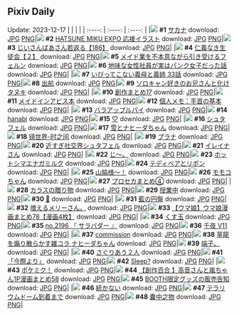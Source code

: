 ## Pixiv Daily
Update: 2023-12-17
|      |      |      |
| :----: | :----: | :----: |
|![](https://pixiv.microyu.workers.dev/c/240x480/img-master/img/2023/12/15/07/30/01/114237098_p0_master1200.jpg) **#1** [サカナ](https://www.pixiv.net/artworks/114237098) download: [JPG](https://pixiv.microyu.workers.dev/img-original/img/2023/12/15/07/30/01/114237098_p0.jpg) [PNG](https://pixiv.microyu.workers.dev/img-original/img/2023/12/15/07/30/01/114237098_p0.png)|![](https://pixiv.microyu.workers.dev/c/240x480/img-master/img/2023/12/15/19/02/13/114247823_p0_master1200.jpg) **#2** [HATSUNE MIKU EXPO 応援イラスト](https://www.pixiv.net/artworks/114247823) download: [JPG](https://pixiv.microyu.workers.dev/img-original/img/2023/12/15/19/02/13/114247823_p0.jpg) [PNG](https://pixiv.microyu.workers.dev/img-original/img/2023/12/15/19/02/13/114247823_p0.png)|![](https://pixiv.microyu.workers.dev/c/240x480/img-master/img/2023/12/16/10/55/24/114267834_p0_master1200.jpg) **#3** [じいさんばあさん若返る【186】](https://www.pixiv.net/artworks/114267834) download: [JPG](https://pixiv.microyu.workers.dev/img-original/img/2023/12/16/10/55/24/114267834_p0.jpg) [PNG](https://pixiv.microyu.workers.dev/img-original/img/2023/12/16/10/55/24/114267834_p0.png)|
|![](https://pixiv.microyu.workers.dev/c/240x480/img-master/img/2023/12/15/16/41/09/114244414_p0_master1200.jpg) **#4** [仁義なき生徒会【２】](https://www.pixiv.net/artworks/114244414) download: [JPG](https://pixiv.microyu.workers.dev/img-original/img/2023/12/15/16/41/09/114244414_p0.jpg) [PNG](https://pixiv.microyu.workers.dev/img-original/img/2023/12/15/16/41/09/114244414_p0.png)|![](https://pixiv.microyu.workers.dev/c/240x480/img-master/img/2023/12/16/00/00/36/114257104_p0_master1200.jpg) **#5** [メイド業を不本意ながら引き受けるフェルン](https://www.pixiv.net/artworks/114257104) download: [JPG](https://pixiv.microyu.workers.dev/img-original/img/2023/12/16/00/00/36/114257104_p0.jpg) [PNG](https://pixiv.microyu.workers.dev/img-original/img/2023/12/16/00/00/36/114257104_p0.png)|![](https://pixiv.microyu.workers.dev/c/240x480/img-master/img/2023/12/16/12/01/29/114269112_p0_master1200.jpg) **#6** [地味な女性社員が実はパンク女子だった話](https://www.pixiv.net/artworks/114269112) download: [JPG](https://pixiv.microyu.workers.dev/img-original/img/2023/12/16/12/01/29/114269112_p0.jpg) [PNG](https://pixiv.microyu.workers.dev/img-original/img/2023/12/16/12/01/29/114269112_p0.png)|
|![](https://pixiv.microyu.workers.dev/c/240x480/img-master/img/2023/12/16/00/53/04/114259184_p0_master1200.jpg) **#7** [いびってこない義母と義姉  33話](https://www.pixiv.net/artworks/114259184) download: [JPG](https://pixiv.microyu.workers.dev/img-original/img/2023/12/16/00/53/04/114259184_p0.jpg) [PNG](https://pixiv.microyu.workers.dev/img-original/img/2023/12/16/00/53/04/114259184_p0.png)|![](https://pixiv.microyu.workers.dev/c/240x480/img-master/img/2023/12/15/00/00/12/114230376_p0_master1200.jpg) **#8** [出航](https://www.pixiv.net/artworks/114230376) download: [JPG](https://pixiv.microyu.workers.dev/img-original/img/2023/12/15/00/00/12/114230376_p0.jpg) [PNG](https://pixiv.microyu.workers.dev/img-original/img/2023/12/15/00/00/12/114230376_p0.png)|![](https://pixiv.microyu.workers.dev/c/240x480/img-master/img/2023/12/16/00/03/31/114257428_p0_master1200.jpg) **#9** [ソロキャン好きのお兄さんと化けタヌキ](https://www.pixiv.net/artworks/114257428) download: [JPG](https://pixiv.microyu.workers.dev/img-original/img/2023/12/16/00/03/31/114257428_p0.jpg) [PNG](https://pixiv.microyu.workers.dev/img-original/img/2023/12/16/00/03/31/114257428_p0.png)|
|![](https://pixiv.microyu.workers.dev/c/240x480/img-master/img/2023/12/15/00/01/57/114230609_p0_master1200.jpg) **#10** [創作まとめ17](https://www.pixiv.net/artworks/114230609) download: [JPG](https://pixiv.microyu.workers.dev/img-original/img/2023/12/15/00/01/57/114230609_p0.jpg) [PNG](https://pixiv.microyu.workers.dev/img-original/img/2023/12/15/00/01/57/114230609_p0.png)|![](https://pixiv.microyu.workers.dev/c/240x480/img-master/img/2023/12/16/00/00/41/114257119_p0_master1200.jpg) **#11** [メイドインアビス本](https://www.pixiv.net/artworks/114257119) download: [JPG](https://pixiv.microyu.workers.dev/img-original/img/2023/12/16/00/00/41/114257119_p0.jpg) [PNG](https://pixiv.microyu.workers.dev/img-original/img/2023/12/16/00/00/41/114257119_p0.png)|![](https://pixiv.microyu.workers.dev/c/240x480/img-master/img/2023/12/16/07/00/01/114264377_p0_master1200.jpg) **#12** [個人メモ：手首の基本](https://www.pixiv.net/artworks/114264377) download: [JPG](https://pixiv.microyu.workers.dev/img-original/img/2023/12/16/07/00/01/114264377_p0.jpg) [PNG](https://pixiv.microyu.workers.dev/img-original/img/2023/12/16/07/00/01/114264377_p0.png)|
|![](https://pixiv.microyu.workers.dev/c/240x480/img-master/img/2023/12/15/20/30/01/114250171_p0_master1200.jpg) **#13** [バラアップルパイ](https://www.pixiv.net/artworks/114250171) download: [JPG](https://pixiv.microyu.workers.dev/img-original/img/2023/12/15/20/30/01/114250171_p0.jpg) [PNG](https://pixiv.microyu.workers.dev/img-original/img/2023/12/15/20/30/01/114250171_p0.png)|![](https://pixiv.microyu.workers.dev/c/240x480/img-master/img/2023/12/16/02/10/38/114260955_p0_master1200.jpg) **#14** [hanabi](https://www.pixiv.net/artworks/114260955) download: [JPG](https://pixiv.microyu.workers.dev/img-original/img/2023/12/16/02/10/38/114260955_p0.jpg) [PNG](https://pixiv.microyu.workers.dev/img-original/img/2023/12/16/02/10/38/114260955_p0.png)|![](https://pixiv.microyu.workers.dev/c/240x480/img-master/img/2023/12/15/00/00/25/114230411_p0_master1200.jpg) **#15** [♡](https://www.pixiv.net/artworks/114230411) download: [JPG](https://pixiv.microyu.workers.dev/img-original/img/2023/12/15/00/00/25/114230411_p0.jpg) [PNG](https://pixiv.microyu.workers.dev/img-original/img/2023/12/15/00/00/25/114230411_p0.png)|
|![](https://pixiv.microyu.workers.dev/c/240x480/img-master/img/2023/12/16/01/32/40/114260158_p0_master1200.jpg) **#16** [シュタフェル](https://www.pixiv.net/artworks/114260158) download: [JPG](https://pixiv.microyu.workers.dev/img-original/img/2023/12/16/01/32/40/114260158_p0.jpg) [PNG](https://pixiv.microyu.workers.dev/img-original/img/2023/12/16/01/32/40/114260158_p0.png)|![](https://pixiv.microyu.workers.dev/c/240x480/img-master/img/2023/12/15/19/51/44/114248997_p0_master1200.jpg) **#17** [雪とナヒーダちゃん](https://www.pixiv.net/artworks/114248997) download: [JPG](https://pixiv.microyu.workers.dev/img-original/img/2023/12/15/19/51/44/114248997_p0.jpg) [PNG](https://pixiv.microyu.workers.dev/img-original/img/2023/12/15/19/51/44/114248997_p0.png)|![](https://pixiv.microyu.workers.dev/c/240x480/img-master/img/2023/12/15/00/00/04/114230347_p0_master1200.jpg) **#18** [镜世界-时之间](https://www.pixiv.net/artworks/114230347) download: [JPG](https://pixiv.microyu.workers.dev/img-original/img/2023/12/15/00/00/04/114230347_p0.jpg) [PNG](https://pixiv.microyu.workers.dev/img-original/img/2023/12/15/00/00/04/114230347_p0.png)|
|![](https://pixiv.microyu.workers.dev/c/240x480/img-master/img/2023/12/16/00/14/09/114257928_p0_master1200.jpg) **#19** [プラナ](https://www.pixiv.net/artworks/114257928) download: [JPG](https://pixiv.microyu.workers.dev/img-original/img/2023/12/16/00/14/09/114257928_p0.jpg) [PNG](https://pixiv.microyu.workers.dev/img-original/img/2023/12/16/00/14/09/114257928_p0.png)|![](https://pixiv.microyu.workers.dev/c/240x480/img-master/img/2023/12/15/23/50/31/114256668_p0_master1200.jpg) **#20** [近すぎ社交界シュタフェル](https://www.pixiv.net/artworks/114256668) download: [JPG](https://pixiv.microyu.workers.dev/img-original/img/2023/12/15/23/50/31/114256668_p0.jpg) [PNG](https://pixiv.microyu.workers.dev/img-original/img/2023/12/15/23/50/31/114256668_p0.png)|![](https://pixiv.microyu.workers.dev/c/240x480/img-master/img/2023/12/15/00/00/46/114230475_p0_master1200.jpg) **#21** [イレイナさん](https://www.pixiv.net/artworks/114230475) download: [JPG](https://pixiv.microyu.workers.dev/img-original/img/2023/12/15/00/00/46/114230475_p0.jpg) [PNG](https://pixiv.microyu.workers.dev/img-original/img/2023/12/15/00/00/46/114230475_p0.png)|
|![](https://pixiv.microyu.workers.dev/c/240x480/img-master/img/2023/12/15/00/00/44/114230463_p0_master1200.jpg) **#22** [じ～。](https://www.pixiv.net/artworks/114230463) download: [JPG](https://pixiv.microyu.workers.dev/img-original/img/2023/12/15/00/00/44/114230463_p0.jpg) [PNG](https://pixiv.microyu.workers.dev/img-original/img/2023/12/15/00/00/44/114230463_p0.png)|![](https://pixiv.microyu.workers.dev/c/240x480/img-master/img/2023/12/16/23/37/21/114286833_p0_master1200.jpg) **#23** [ホットシマエナガミルク](https://www.pixiv.net/artworks/114286833) download: [JPG](https://pixiv.microyu.workers.dev/img-original/img/2023/12/16/23/37/21/114286833_p0.jpg) [PNG](https://pixiv.microyu.workers.dev/img-original/img/2023/12/16/23/37/21/114286833_p0.png)|![](https://pixiv.microyu.workers.dev/c/240x480/img-master/img/2023/12/15/19/00/11/114247696_p0_master1200.jpg) **#24** [テディベアとリボン](https://www.pixiv.net/artworks/114247696) download: [JPG](https://pixiv.microyu.workers.dev/img-original/img/2023/12/15/19/00/11/114247696_p0.jpg) [PNG](https://pixiv.microyu.workers.dev/img-original/img/2023/12/15/19/00/11/114247696_p0.png)|
|![](https://pixiv.microyu.workers.dev/c/240x480/img-master/img/2023/12/16/19/22/09/114278732_p0_master1200.jpg) **#25** [山脇様〜！](https://www.pixiv.net/artworks/114278732) download: [JPG](https://pixiv.microyu.workers.dev/img-original/img/2023/12/16/19/22/09/114278732_p0.jpg) [PNG](https://pixiv.microyu.workers.dev/img-original/img/2023/12/16/19/22/09/114278732_p0.png)|![](https://pixiv.microyu.workers.dev/c/240x480/img-master/img/2023/12/16/00/01/06/114257181_p0_master1200.jpg) **#26** [モモコちゃん](https://www.pixiv.net/artworks/114257181) download: [JPG](https://pixiv.microyu.workers.dev/img-original/img/2023/12/16/00/01/06/114257181_p0.jpg) [PNG](https://pixiv.microyu.workers.dev/img-original/img/2023/12/16/00/01/06/114257181_p0.png)|![](https://pixiv.microyu.workers.dev/c/240x480/img-master/img/2023/12/15/14/24/55/114242391_p0_master1200.jpg) **#27** [プロセカまとめ④](https://www.pixiv.net/artworks/114242391) download: [JPG](https://pixiv.microyu.workers.dev/img-original/img/2023/12/15/14/24/55/114242391_p0.jpg) [PNG](https://pixiv.microyu.workers.dev/img-original/img/2023/12/15/14/24/55/114242391_p0.png)|
|![](https://pixiv.microyu.workers.dev/c/240x480/img-master/img/2023/12/16/00/01/23/114257217_p0_master1200.jpg) **#28** [カラスの贈り物](https://www.pixiv.net/artworks/114257217) download: [JPG](https://pixiv.microyu.workers.dev/img-original/img/2023/12/16/00/01/23/114257217_p0.jpg) [PNG](https://pixiv.microyu.workers.dev/img-original/img/2023/12/16/00/01/23/114257217_p0.png)|![](https://pixiv.microyu.workers.dev/c/240x480/img-master/img/2023/12/15/00/00/16/114230383_p0_master1200.jpg) **#29** [授業中](https://www.pixiv.net/artworks/114230383) download: [JPG](https://pixiv.microyu.workers.dev/img-original/img/2023/12/15/00/00/16/114230383_p0.jpg) [PNG](https://pixiv.microyu.workers.dev/img-original/img/2023/12/15/00/00/16/114230383_p0.png)|![](https://pixiv.microyu.workers.dev/c/240x480/img-master/img/2023/12/15/00/02/07/114230625_p0_master1200.jpg) **#30** [🐾](https://www.pixiv.net/artworks/114230625) download: [JPG](https://pixiv.microyu.workers.dev/img-original/img/2023/12/15/00/02/07/114230625_p0.jpg) [PNG](https://pixiv.microyu.workers.dev/img-original/img/2023/12/15/00/02/07/114230625_p0.png)|
|![](https://pixiv.microyu.workers.dev/c/240x480/img-master/img/2023/12/15/00/16/55/114231207_p0_master1200.jpg) **#31** [藍の円盤](https://www.pixiv.net/artworks/114231207) download: [JPG](https://pixiv.microyu.workers.dev/img-original/img/2023/12/15/00/16/55/114231207_p0.jpg) [PNG](https://pixiv.microyu.workers.dev/img-original/img/2023/12/15/00/16/55/114231207_p0.png)|![](https://pixiv.microyu.workers.dev/c/240x480/img-master/img/2023/12/15/05/50/23/114235937_p0_master1200.jpg) **#32** [増えるメリーさん。](https://www.pixiv.net/artworks/114235937) download: [JPG](https://pixiv.microyu.workers.dev/img-original/img/2023/12/15/05/50/23/114235937_p0.jpg) [PNG](https://pixiv.microyu.workers.dev/img-original/img/2023/12/15/05/50/23/114235937_p0.png)|![](https://pixiv.microyu.workers.dev/c/240x480/img-master/img/2023/12/15/00/02/00/114230616_p0_master1200.jpg) **#33** [【ウマ娘】ウマ娘漫画まとめ78【漫画4枚】](https://www.pixiv.net/artworks/114230616) download: [JPG](https://pixiv.microyu.workers.dev/img-original/img/2023/12/15/00/02/00/114230616_p0.jpg) [PNG](https://pixiv.microyu.workers.dev/img-original/img/2023/12/15/00/02/00/114230616_p0.png)|
|![](https://pixiv.microyu.workers.dev/c/240x480/img-master/img/2023/12/16/13/52/47/114271108_p0_master1200.jpg) **#34** [くす玉](https://www.pixiv.net/artworks/114271108) download: [JPG](https://pixiv.microyu.workers.dev/img-original/img/2023/12/16/13/52/47/114271108_p0.jpg) [PNG](https://pixiv.microyu.workers.dev/img-original/img/2023/12/16/13/52/47/114271108_p0.png)|![](https://pixiv.microyu.workers.dev/c/240x480/img-master/img/2023/12/15/12/22/16/114240725_p0_master1200.jpg) **#35** [no.2196 『 サラバダー 』](https://www.pixiv.net/artworks/114240725) download: [JPG](https://pixiv.microyu.workers.dev/img-original/img/2023/12/15/12/22/16/114240725_p0.jpg) [PNG](https://pixiv.microyu.workers.dev/img-original/img/2023/12/15/12/22/16/114240725_p0.png)|![](https://pixiv.microyu.workers.dev/c/240x480/img-master/img/2023/12/16/00/03/05/114257387_p0_master1200.jpg) **#36** [千夜 V11](https://www.pixiv.net/artworks/114257387) download: [JPG](https://pixiv.microyu.workers.dev/img-original/img/2023/12/16/00/03/05/114257387_p0.jpg) [PNG](https://pixiv.microyu.workers.dev/img-original/img/2023/12/16/00/03/05/114257387_p0.png)|
|![](https://pixiv.microyu.workers.dev/c/240x480/img-master/img/2023/12/15/09/22/36/114238343_p0_master1200.jpg) **#37** [commission](https://www.pixiv.net/artworks/114238343) download: [JPG](https://pixiv.microyu.workers.dev/img-original/img/2023/12/15/09/22/36/114238343_p0.jpg) [PNG](https://pixiv.microyu.workers.dev/img-original/img/2023/12/15/09/22/36/114238343_p0.png)|![](https://pixiv.microyu.workers.dev/c/240x480/img-master/img/2023/12/15/00/00/06/114230358_p0_master1200.jpg) **#38** [草龍を煽り散らかす雑コラ ナヒーダちゃん](https://www.pixiv.net/artworks/114230358) download: [JPG](https://pixiv.microyu.workers.dev/img-original/img/2023/12/15/00/00/06/114230358_p0.jpg) [PNG](https://pixiv.microyu.workers.dev/img-original/img/2023/12/15/00/00/06/114230358_p0.png)|![](https://pixiv.microyu.workers.dev/c/240x480/img-master/img/2023/12/15/01/20/06/114232758_p0_master1200.jpg) **#39** [端子。](https://www.pixiv.net/artworks/114232758) download: [JPG](https://pixiv.microyu.workers.dev/img-original/img/2023/12/15/01/20/06/114232758_p0.jpg) [PNG](https://pixiv.microyu.workers.dev/img-original/img/2023/12/15/01/20/06/114232758_p0.png)|
|![](https://pixiv.microyu.workers.dev/c/240x480/img-master/img/2023/12/16/00/19/26/114258121_p0_master1200.jpg) **#40** [さぐりあう２人](https://www.pixiv.net/artworks/114258121) download: [JPG](https://pixiv.microyu.workers.dev/img-original/img/2023/12/16/00/19/26/114258121_p0.jpg) [PNG](https://pixiv.microyu.workers.dev/img-original/img/2023/12/16/00/19/26/114258121_p0.png)|![](https://pixiv.microyu.workers.dev/c/240x480/img-master/img/2023/12/15/00/00/23/114230404_p0_master1200.jpg) **#41** [「今際より」](https://www.pixiv.net/artworks/114230404) download: [JPG](https://pixiv.microyu.workers.dev/img-original/img/2023/12/15/00/00/23/114230404_p0.jpg) [PNG](https://pixiv.microyu.workers.dev/img-original/img/2023/12/15/00/00/23/114230404_p0.png)|![](https://pixiv.microyu.workers.dev/c/240x480/img-master/img/2023/12/15/00/35/29/114231738_p0_master1200.jpg) **#42** [Sleep?](https://www.pixiv.net/artworks/114231738) download: [JPG](https://pixiv.microyu.workers.dev/img-original/img/2023/12/15/00/35/29/114231738_p0.jpg) [PNG](https://pixiv.microyu.workers.dev/img-original/img/2023/12/15/00/35/29/114231738_p0.png)|
|![](https://pixiv.microyu.workers.dev/c/240x480/img-master/img/2023/12/15/17/23/03/114245403_p0_master1200.jpg) **#43** [ポケミク！](https://www.pixiv.net/artworks/114245403) download: [JPG](https://pixiv.microyu.workers.dev/img-original/img/2023/12/15/17/23/03/114245403_p0.jpg) [PNG](https://pixiv.microyu.workers.dev/img-original/img/2023/12/15/17/23/03/114245403_p0.png)|![](https://pixiv.microyu.workers.dev/c/240x480/img-master/img/2023/12/16/00/04/20/114257485_p0_master1200.jpg) **#44** [【創作百合 】高音さんと嵐ちゃん1P漫画まとめ58](https://www.pixiv.net/artworks/114257485) download: [JPG](https://pixiv.microyu.workers.dev/img-original/img/2023/12/16/00/04/20/114257485_p0.jpg) [PNG](https://pixiv.microyu.workers.dev/img-original/img/2023/12/16/00/04/20/114257485_p0.png)|![](https://pixiv.microyu.workers.dev/c/240x480/img-master/img/2023/12/15/19/00/05/114247673_p0_master1200.jpg) **#45** [BOOTH限定グッズの販売告知](https://www.pixiv.net/artworks/114247673) download: [JPG](https://pixiv.microyu.workers.dev/img-original/img/2023/12/15/19/00/05/114247673_p0.jpg) [PNG](https://pixiv.microyu.workers.dev/img-original/img/2023/12/15/19/00/05/114247673_p0.png)|
|![](https://pixiv.microyu.workers.dev/c/240x480/img-master/img/2023/12/15/23/16/13/114255608_p0_master1200.jpg) **#46** [続かない](https://www.pixiv.net/artworks/114255608) download: [JPG](https://pixiv.microyu.workers.dev/img-original/img/2023/12/15/23/16/13/114255608_p0.jpg) [PNG](https://pixiv.microyu.workers.dev/img-original/img/2023/12/15/23/16/13/114255608_p0.png)|![](https://pixiv.microyu.workers.dev/c/240x480/img-master/img/2023/12/16/10/39/11/114267603_p0_master1200.jpg) **#47** [テラリウムドーム到着まで](https://www.pixiv.net/artworks/114267603) download: [JPG](https://pixiv.microyu.workers.dev/img-original/img/2023/12/16/10/39/11/114267603_p0.jpg) [PNG](https://pixiv.microyu.workers.dev/img-original/img/2023/12/16/10/39/11/114267603_p0.png)|![](https://pixiv.microyu.workers.dev/c/240x480/img-master/img/2023/12/15/19/27/02/114248459_p0_master1200.jpg) **#48** [囊中之物](https://www.pixiv.net/artworks/114248459) download: [JPG](https://pixiv.microyu.workers.dev/img-original/img/2023/12/15/19/27/02/114248459_p0.jpg) [PNG](https://pixiv.microyu.workers.dev/img-original/img/2023/12/15/19/27/02/114248459_p0.png)|
